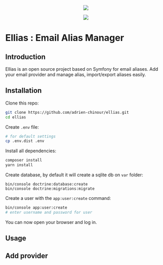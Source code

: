 <p align="center">
    <img src="https://user-images.githubusercontent.com/24455386/75344693-6ff93680-589b-11ea-93bd-25ffebf62d74.png"/>
</p>
<p align="center">
    <img src="https://sonarcloud.io/api/project_badges/measure?project=adrien-chinour_ellias&metric=alert_status"/>
</p>

# Ellias : Email Alias Manager

## Introduction

Ellias is an open source project based on Symfony for email aliases. Add your email provider and
manage alias, import/export aliases easily.

## Installation

Clone this repo:
```bash
git clone https://github.com/adrien-chinour/ellias.git
cd ellias
```

Create `.env` file:
```bash
# for default settings
cp .env.dist .env
```

Install all dependencies:
```bash
composer install
yarn install
```

Create database, by default it will create a sqlite db on `var` folder:
```
bin/console doctrine:database:create
bin/console doctrine:migrations:migrate
```

Create a user with the `app:user:create` command:
```bash
bin/console app:user:create
# enter username and password for user
```

You can now open your browser and log in.

## Usage

## Add provider
